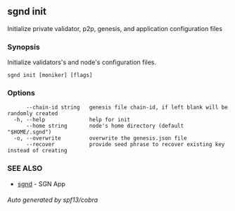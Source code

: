 ## sgnd init

Initialize private validator, p2p, genesis, and application configuration files

### Synopsis

Initialize validators's and node's configuration files.

```
sgnd init [moniker] [flags]
```

### Options

```
      --chain-id string   genesis file chain-id, if left blank will be randomly created
  -h, --help              help for init
      --home string       node's home directory (default "$HOME/.sgnd")
  -o, --overwrite         overwrite the genesis.json file
      --recover           provide seed phrase to recover existing key instead of creating
```

### SEE ALSO

* [sgnd](sgnd.md)	 - SGN App

###### Auto generated by spf13/cobra
